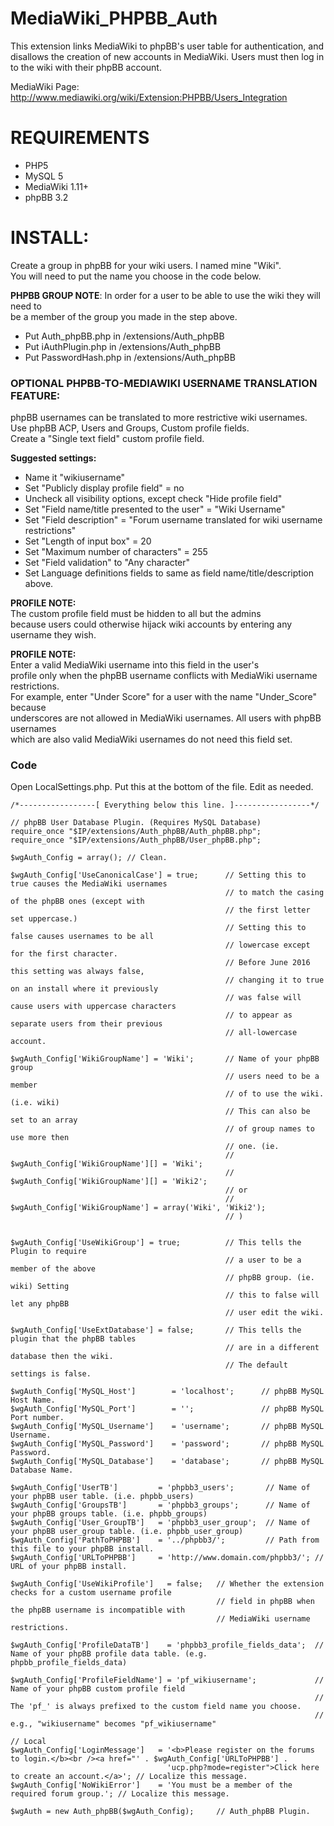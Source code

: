 MediaWiki_PHPBB_Auth
====================

This extension links MediaWiki to phpBB's user table for authentication, and disallows the creation of new accounts in MediaWiki. Users must then log in to the wiki with their phpBB account.

MediaWiki Page: http://www.mediawiki.org/wiki/Extension:PHPBB/Users_Integration

REQUIREMENTS
=================

* PHP5
* MySQL 5
* MediaWiki 1.11+
* phpBB 3.2

INSTALL:
=================

Create a group in phpBB for your wiki users. I named mine "Wiki".   
You will need to put the name you choose in the code below.   

**PHPBB GROUP NOTE**: In order for a user to be able to use the wiki they will need to  
be a member of the group you made in the step above.

* Put Auth_phpBB.php in /extensions/Auth_phpBB  
* Put iAuthPlugin.php in /extensions/Auth_phpBB  
* Put PasswordHash.php in /extensions/Auth_phpBB  

### OPTIONAL PHPBB-TO-MEDIAWIKI USERNAME TRANSLATION FEATURE:  
phpBB usernames can be translated to more restrictive wiki usernames.  
Use phpBB ACP, Users and Groups, Custom profile fields.  
Create a "Single text field" custom profile field.  

**Suggested settings:**  
* Name it "wikiusername"  
* Set "Publicly display profile field" = no  
* Uncheck all visibility options, except check "Hide profile field"   
* Set "Field name/title presented to the user" = "Wiki Username"  
* Set "Field description" = "Forum username translated for wiki username restrictions"  
* Set "Length of input box" = 20  
* Set "Maximum number of characters" = 255  
* Set "Field validation" to "Any character"  
* Set Language definitions fields to same as field name/title/description above.  

**PROFILE NOTE:**  
The custom profile field must be hidden to all but the admins  
because users could otherwise hijack wiki accounts by entering any  
username they wish.  

**PROFILE NOTE:**  
Enter a valid MediaWiki username into this field in the user's  
profile only when the phpBB username conflicts with MediaWiki username restrictions.  
For example, enter "Under Score" for a user with the name "Under_Score" because  
underscores are not allowed in MediaWiki usernames.  All users with phpBB usernames  
which are also valid MediaWiki usernames do not need this field set.  

### Code

Open LocalSettings.php. Put this at the bottom of the file. Edit as needed.  

    /*-----------------[ Everything below this line. ]-----------------*/
    
    // phpBB User Database Plugin. (Requires MySQL Database)
    require_once "$IP/extensions/Auth_phpBB/Auth_phpBB.php";
    require_once "$IP/extensions/Auth_phpBB/User_phpBB.php";

    $wgAuth_Config = array(); // Clean.
    
    $wgAuth_Config['UseCanonicalCase'] = true;      // Setting this to true causes the MediaWiki usernames
                                                    // to match the casing of the phpBB ones (except with
                                                    // the first letter set uppercase.)
                                                    // Setting this to false causes usernames to be all
                                                    // lowercase except for the first character.
                                                    // Before June 2016 this setting was always false,
                                                    // changing it to true on an install where it previously
                                                    // was false will cause users with uppercase characters
                                                    // to appear as separate users from their previous
                                                    // all-lowercase account.
        
    $wgAuth_Config['WikiGroupName'] = 'Wiki';       // Name of your phpBB group
                                                    // users need to be a member
                                                    // of to use the wiki. (i.e. wiki)
                                                    // This can also be set to an array 
                                                    // of group names to use more then 
                                                    // one. (ie. 
                                                    // $wgAuth_Config['WikiGroupName'][] = 'Wiki';
                                                    // $wgAuth_Config['WikiGroupName'][] = 'Wiki2';
                                                    // or
                                                    // $wgAuth_Config['WikiGroupName'] = array('Wiki', 'Wiki2');
                                                    // )
    
    
    $wgAuth_Config['UseWikiGroup'] = true;          // This tells the Plugin to require
                                                    // a user to be a member of the above
                                                    // phpBB group. (ie. wiki) Setting
                                                    // this to false will let any phpBB
                                                    // user edit the wiki.
    
    $wgAuth_Config['UseExtDatabase'] = false;       // This tells the plugin that the phpBB tables
                                                    // are in a different database then the wiki.
                                                    // The default settings is false.
    
    $wgAuth_Config['MySQL_Host']        = 'localhost';      // phpBB MySQL Host Name.
    $wgAuth_Config['MySQL_Port']        = '';               // phpBB MySQL Port number.
    $wgAuth_Config['MySQL_Username']    = 'username';       // phpBB MySQL Username.
    $wgAuth_Config['MySQL_Password']    = 'password';       // phpBB MySQL Password.
    $wgAuth_Config['MySQL_Database']    = 'database';       // phpBB MySQL Database Name.
    
    $wgAuth_Config['UserTB']         = 'phpbb3_users';       // Name of your phpBB user table. (i.e. phpbb_users)
    $wgAuth_Config['GroupsTB']       = 'phpbb3_groups';      // Name of your phpBB groups table. (i.e. phpbb_groups)
    $wgAuth_Config['User_GroupTB']   = 'phpbb3_user_group';  // Name of your phpBB user_group table. (i.e. phpbb_user_group)
    $wgAuth_Config['PathToPHPBB']    = '../phpbb3/';         // Path from this file to your phpBB install.
    $wgAuth_Config['URLToPHPBB']     = 'http://www.domain.com/phpbb3/'; // URL of your phpBB install.
    
    $wgAuth_Config['UseWikiProfile']   = false;   // Whether the extension checks for a custom username profile
                                                  // field in phpBB when the phpBB username is incompatible with
                                                  // MediaWiki username restrictions.

    $wgAuth_Config['ProfileDataTB']    = 'phpbb3_profile_fields_data';  // Name of your phpBB profile data table. (e.g. phpbb_profile_fields_data)
    
    $wgAuth_Config['ProfileFieldName'] = 'pf_wikiusername';             // Name of your phpBB custom profile field
                                                                        // The 'pf_' is always prefixed to the custom field name you choose.
                                                                        // e.g., "wikiusername" becomes "pf_wikiusername"
    
    // Local
    $wgAuth_Config['LoginMessage']   = '<b>Please register on the forums to login.</b><br /><a href="' . $wgAuth_Config['URLToPHPBB'] .
                                       'ucp.php?mode=register">Click here to create an account.</a>'; // Localize this message.
    $wgAuth_Config['NoWikiError']    = 'You must be a member of the required forum group.'; // Localize this message.
    
    $wgAuth = new Auth_phpBB($wgAuth_Config);     // Auth_phpBB Plugin.
